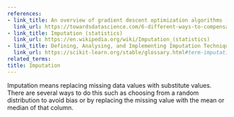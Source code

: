 ```yaml
---
references:
- link_title: An overview of gradient descent optimization algorithms - Will Badr
  link_url: https://towardsdatascience.com/6-different-ways-to-compensate-for-missing-values-data-imputation-with-examples-6022d9ca0779
- link_title: Imputation (statistics)
  link_url: https://en.wikipedia.org/wiki/Imputation_(statistics)
- link_title: Defining, Analysing, and Implementing Imputation Techniques - Shashank Singhal 
  link_url: https://scikit-learn.org/stable/glossary.html#term-imputation
related_terms:
title: Imputation 
---
```

Imputation means replacing missing data values with substitute values.
There are several ways to do this such as choosing from a random distribution to avoid bias or
by replacing the missing value with the mean or median of that column.

